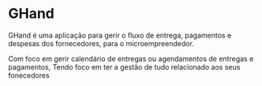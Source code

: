 # GHand

GHand é uma aplicação para gerir o fluxo de entrega, pagamentos e despesas dos fornecedores, para o microempreendedor.

Com foco em gerir calendário de entregas ou agendamentos de entregas e pagamentos, Tendo foco em ter a gestão de tudo relacionado aos seus fonecedores
